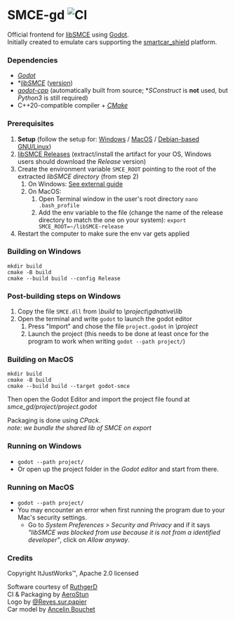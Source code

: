 # SMCE-gd ![CI](https://github.com/ItJustWorksTM/smce-gd/workflows/CI/badge.svg)

Official frontend for [libSMCE](https://github.com/ItJustWorksTM/libSMCE) using [Godot](https://godotengine.org/).  
Initially created to emulate cars supporting the [smartcar_shield](https://github.com/platisd/smartcar_shield) platform.

### Dependencies

- _[Godot](https://godotengine.org)_
- \*_[libSMCE](https://github.com/ItJustWorksTM/libSMCE)_ ([version](https://github.com/ItJustWorksTM/smce-gd/blob/master/CMakeLists.txt#L28))
- _[godot-cpp](https://github.com/godotengine/godot-cpp)_ (automatically built from source; \*_SConstruct_ is **not** used, but _Python3_ is still required)
- C++20-compatible compiler + _[CMake](https://cmake.org)_

### Prerequisites

1. **Setup** (follow the setup for: [Windows](https://github.com/ItJustWorksTM/smce-gd/wiki/Windows-setup) / [MacOS](https://github.com/ItJustWorksTM/smce-gd/wiki/MacOS-setup) / [Debian-based GNU/Linux](https://github.com/ItJustWorksTM/smce-gd/wiki/Debian-based-Linux-setup))
2. [libSMCE Releases](https://github.com/ItJustWorksTM/libSMCE/releases) (extract/install the artifact for your OS, Windows users should download the _Release_ version)
3. Create the environment variable `SMCE_ROOT` pointing to the root of the extracted _libSMCE directory_ (from step 2)
   1. On Windows: [See external guide](https://phoenixnap.com/kb/windows-set-environment-variable#ftoc-heading-4)
   2. On MacOS:
      1. Open Terminal window in the user's root directory
         `nano .bash_profile`
      2. Add the env variable to the file (change the name of the release directory to match the one on your system): `export SMCE_ROOT=~/libSMCE-release`
4. Restart the computer to make sure the env var gets applied

### Building on Windows

```shell
mkdir build
cmake -B build
cmake --build build --config Release
```

### Post-building steps on Windows

1. Copy the file `SMCE.dll` from _\build_ to _\project\gdnative\lib_
2. Open the terminal and write `godot` to launch the godot editor
   1. Press "Import" and chose the file `project.godot` in _\project_
   2. Launch the project (this needs to be done at least once for the program to work when writing `godot --path project/`)

### Building on MacOS

```shell
mkdir build
cmake -B build
cmake --build build --target godot-smce
```

Then open the Godot Editor and import the project file found at _smce_gd/project/project.godot_

Packaging is done using _CPack_.  
_note: we bundle the shared lib of SMCE on export_

### Running on Windows

- `godot --path project/`
- Or open up the project folder in the _Godot editor_ and start from there.

### Running on MacOS

- `godot --path project/`
- You may encounter an error when first running the program due to your Mac's security settings.
  - Go to _System Preferences > Security and Privacy_ and if it says _"libSMCE was blocked from use because it is not from a identified developer"_, click on _Allow anyway_.

### Credits

Copyright ItJustWorks™, Apache 2.0 licensed

Software courtesy of [RuthgerD](https://github.com/RuthgerD)  
CI & Packaging by [AeroStun](https://github.com/AeroStun)  
Logo by [@Reves.sur.papier](https://instagram.com/reves.sur.papier/)  
Car model by [Ancelin Bouchet](https://github.com/anbouchet)
